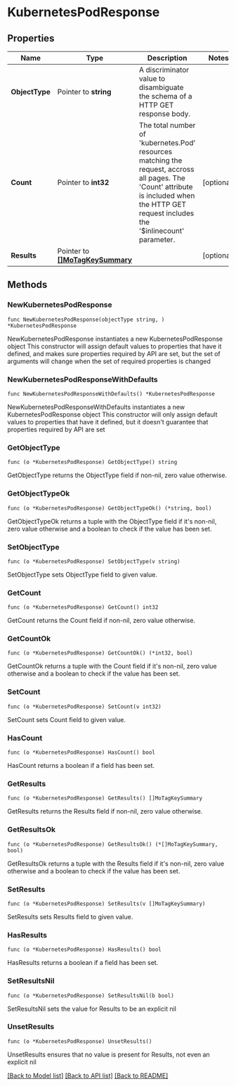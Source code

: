 # KubernetesPodResponse

## Properties

Name | Type | Description | Notes
------------ | ------------- | ------------- | -------------
**ObjectType** | Pointer to **string** | A discriminator value to disambiguate the schema of a HTTP GET response body. | 
**Count** | Pointer to **int32** | The total number of &#39;kubernetes.Pod&#39; resources matching the request, accross all pages. The &#39;Count&#39; attribute is included when the HTTP GET request includes the &#39;$inlinecount&#39; parameter. | [optional] 
**Results** | Pointer to [**[]MoTagKeySummary**](MoTagKeySummary.md) |  | [optional] 

## Methods

### NewKubernetesPodResponse

`func NewKubernetesPodResponse(objectType string, ) *KubernetesPodResponse`

NewKubernetesPodResponse instantiates a new KubernetesPodResponse object
This constructor will assign default values to properties that have it defined,
and makes sure properties required by API are set, but the set of arguments
will change when the set of required properties is changed

### NewKubernetesPodResponseWithDefaults

`func NewKubernetesPodResponseWithDefaults() *KubernetesPodResponse`

NewKubernetesPodResponseWithDefaults instantiates a new KubernetesPodResponse object
This constructor will only assign default values to properties that have it defined,
but it doesn't guarantee that properties required by API are set

### GetObjectType

`func (o *KubernetesPodResponse) GetObjectType() string`

GetObjectType returns the ObjectType field if non-nil, zero value otherwise.

### GetObjectTypeOk

`func (o *KubernetesPodResponse) GetObjectTypeOk() (*string, bool)`

GetObjectTypeOk returns a tuple with the ObjectType field if it's non-nil, zero value otherwise
and a boolean to check if the value has been set.

### SetObjectType

`func (o *KubernetesPodResponse) SetObjectType(v string)`

SetObjectType sets ObjectType field to given value.


### GetCount

`func (o *KubernetesPodResponse) GetCount() int32`

GetCount returns the Count field if non-nil, zero value otherwise.

### GetCountOk

`func (o *KubernetesPodResponse) GetCountOk() (*int32, bool)`

GetCountOk returns a tuple with the Count field if it's non-nil, zero value otherwise
and a boolean to check if the value has been set.

### SetCount

`func (o *KubernetesPodResponse) SetCount(v int32)`

SetCount sets Count field to given value.

### HasCount

`func (o *KubernetesPodResponse) HasCount() bool`

HasCount returns a boolean if a field has been set.

### GetResults

`func (o *KubernetesPodResponse) GetResults() []MoTagKeySummary`

GetResults returns the Results field if non-nil, zero value otherwise.

### GetResultsOk

`func (o *KubernetesPodResponse) GetResultsOk() (*[]MoTagKeySummary, bool)`

GetResultsOk returns a tuple with the Results field if it's non-nil, zero value otherwise
and a boolean to check if the value has been set.

### SetResults

`func (o *KubernetesPodResponse) SetResults(v []MoTagKeySummary)`

SetResults sets Results field to given value.

### HasResults

`func (o *KubernetesPodResponse) HasResults() bool`

HasResults returns a boolean if a field has been set.

### SetResultsNil

`func (o *KubernetesPodResponse) SetResultsNil(b bool)`

 SetResultsNil sets the value for Results to be an explicit nil

### UnsetResults
`func (o *KubernetesPodResponse) UnsetResults()`

UnsetResults ensures that no value is present for Results, not even an explicit nil

[[Back to Model list]](../README.md#documentation-for-models) [[Back to API list]](../README.md#documentation-for-api-endpoints) [[Back to README]](../README.md)



